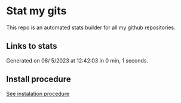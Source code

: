 # Stat my gits

This repo is an automated stats builder for all my github repositories.

## Links to stats


Generated on 08/ 5/2023 at 12:42:03 in 0 min, 1 seconds.

## Install procedure

[See instalation procedure](./src/install.md)
